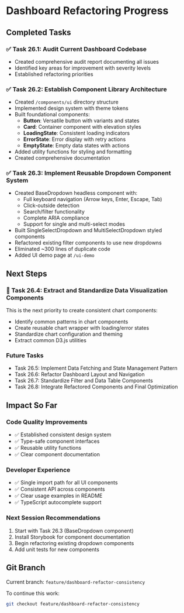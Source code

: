 # Dashboard Refactoring Progress

## Completed Tasks

### ✅ Task 26.1: Audit Current Dashboard Codebase
- Created comprehensive audit report documenting all issues
- Identified key areas for improvement with severity levels
- Established refactoring priorities

### ✅ Task 26.2: Establish Component Library Architecture
- Created `/components/ui` directory structure
- Implemented design system with theme tokens
- Built foundational components:
  - **Button**: Versatile button with variants and states
  - **Card**: Container component with elevation styles
  - **LoadingState**: Consistent loading indicators
  - **ErrorState**: Error display with retry actions
  - **EmptyState**: Empty data states with actions
- Added utility functions for styling and formatting
- Created comprehensive documentation

### ✅ Task 26.3: Implement Reusable Dropdown Component System
- Created BaseDropdown headless component with:
  - Full keyboard navigation (Arrow keys, Enter, Escape, Tab)
  - Click-outside detection
  - Search/filter functionality
  - Complete ARIA compliance
  - Support for single and multi-select modes
- Built SingleSelectDropdown and MultiSelectDropdown styled components
- Refactored existing filter components to use new dropdowns
- Eliminated ~300 lines of duplicate code
- Added UI demo page at `/ui-demo`

## Next Steps

### 🔄 Task 26.4: Extract and Standardize Data Visualization Components
This is the next priority to create consistent chart components:
- Identify common patterns in chart components
- Create reusable chart wrapper with loading/error states
- Standardize chart configuration and theming
- Extract common D3.js utilities

### Future Tasks
- Task 26.5: Implement Data Fetching and State Management Pattern
- Task 26.6: Refactor Dashboard Layout and Navigation
- Task 26.7: Standardize Filter and Data Table Components
- Task 26.8: Integrate Refactored Components and Final Optimization

## Impact So Far

### Code Quality Improvements
- ✅ Established consistent design system
- ✅ Type-safe component interfaces
- ✅ Reusable utility functions
- ✅ Clear component documentation

### Developer Experience
- ✅ Single import path for all UI components
- ✅ Consistent API across components
- ✅ Clear usage examples in README
- ✅ TypeScript autocomplete support

### Next Session Recommendations
1. Start with Task 26.3 (BaseDropdown component)
2. Install Storybook for component documentation
3. Begin refactoring existing dropdown components
4. Add unit tests for new components

## Git Branch
Current branch: `feature/dashboard-refactor-consistency`

To continue this work:
```bash
git checkout feature/dashboard-refactor-consistency
```

